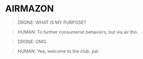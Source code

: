 # AIRMAZON

> DRONE: WHAT IS MY PURPOSE?

> HUMAN: To further consumerist behaviors, but via air tho.

> DRONE: OMG.

> HUMAN: Yea, welcome to the club, pal.
